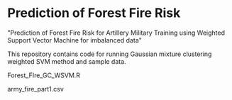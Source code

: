 # Prediction of Forest Fire Risk
"Prediction of Forest Fire Risk for Artillery Military Training using Weighted Support Vector Machine for imbalanced data"

This repository contains code for running Gaussian mixture clustering weighted SVM method and sample data.

Forest_FIre_GC_WSVM.R

army_fire_part1.csv
